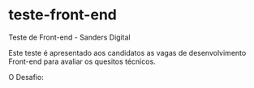 # teste-front-end
Teste de Front-end - Sanders Digital

Este teste é apresentado aos candidatos as vagas de desenvolvimento Front-end para avaliar os quesitos técnicos.

O Desafio:
